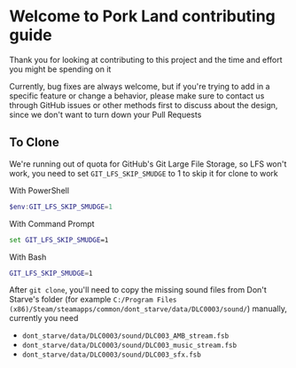 # Welcome to Pork Land contributing guide

Thank you for looking at contributing to this project and the time and effort you might be spending on it

Currently, bug fixes are always welcome, but if you're trying to add in a specific feature or change a behavior, please make sure to contact us through GitHub issues or other methods first to discuss about the design, since we don't want to turn down your Pull Requests

## To Clone

We're running out of quota for GitHub's Git Large File Storage, so LFS won't work, you need to set `GIT_LFS_SKIP_SMUDGE` to 1 to skip it for clone to work

With PowerShell

```powershell
$env:GIT_LFS_SKIP_SMUDGE=1
```

With Command Prompt

```cmd
set GIT_LFS_SKIP_SMUDGE=1
```

With Bash

```bash
GIT_LFS_SKIP_SMUDGE=1
```

After `git clone`, you'll need to copy the missing sound files from Don't Starve's folder (for example `C:/Program Files (x86)/Steam/steamapps/common/dont_starve/data/DLC0003/sound/`) manually, currently you need

- `dont_starve/data/DLC0003/sound/DLC003_AMB_stream.fsb`
- `dont_starve/data/DLC0003/sound/DLC003_music_stream.fsb`
- `dont_starve/data/DLC0003/sound/DLC003_sfx.fsb`
